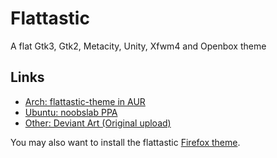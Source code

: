 # Flattastic
A flat Gtk3, Gtk2, Metacity, Unity, Xfwm4 and Openbox theme

## Links

* [Arch: flattastic-theme in AUR](https://aur.archlinux.org/packages/flattastic-theme/)
* [Ubuntu: noobslab PPA](http://www.noobslab.com/2014/01/flattastic-themes-pack-for-ubuntulinux.html)
* [Other: Deviant Art (Original upload)](http://nale12.deviantart.com/art/Flattastic-11-03-2014-424913255)

You may also want to install the flattastic [Firefox theme](https://userstyles.org/styles/121079/flattastic-light-for-firefox).
